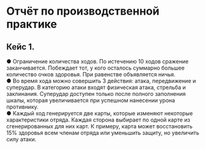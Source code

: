 # Отчёт по производственной практике  
## Кейс 1.  
● Ограничение количества ходов. По истечению 10 ходов сражение заканчивается. Побеждает тот, у кого осталось суммарно большее количество очков здоровья. При равенстве объявляется ничья.  
● Во время хода можно совершить 3 действия: атака, передвижение и суперудар. В категорию атаки входят физическая атака, стрельба и заклинания. Суперудар доступен только после полного заполнения шкалы, которая увеличивается при успешном нанесении урона противнику.  
● Каждый ход генерируется две карты, которые изменяют некоторые характеристики отряда. Каждая сторона выбирает по одной карте из сгенерированных для них карт. К примеру, карта может восстановить 15% здоровья всем членам отряда или уменьшить защиту, но увеличить силу атаки.  

